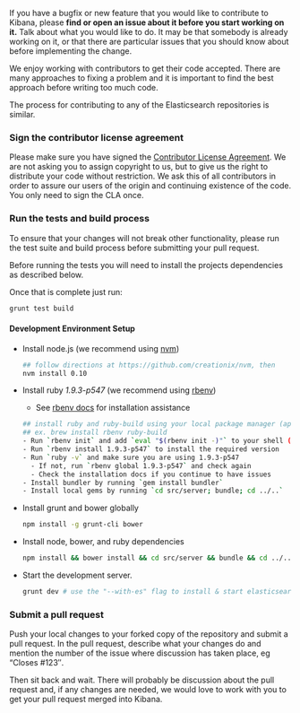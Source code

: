 If you have a bugfix or new feature that you would like to contribute to Kibana, please **find or open an issue about it before you start working on it.** Talk about what you would like to do. It may be that somebody is already working on it, or that there are particular issues that you should know about before implementing the change.

We enjoy working with contributors to get their code accepted. There are many approaches to fixing a problem and it is important to find the best approach before writing too much code.

The process for contributing to any of the Elasticsearch repositories is similar.

### Sign the contributor license agreement

Please make sure you have signed the [Contributor License Agreement](http://www.elasticsearch.org/contributor-agreement/). We are not asking you to assign copyright to us, but to give us the right to distribute your code without restriction. We ask this of all contributors in order to assure our users of the origin and continuing existence of the code. You only need to sign the CLA once.

### Run the tests and build process

To ensure that your changes will not break other functionality, please run the test suite and build process before submitting your pull request.

Before running the tests you will need to install the projects dependencies as described below.

Once that is complete just run:

```sh
grunt test build
```

#### Development Environment Setup

- Install node.js (we recommend using [nvm](https://github.com/creationix/nvm))

  ```sh
  ## follow directions at https://github.com/creationix/nvm, then
  nvm install 0.10
  ```

- Install ruby *1.9.3-p547* (we recommend using [rbenv](https://github.com/sstephenson/rbenv))
  - See [rbenv docs](https://github.com/sstephenson/rbenv#installation) for installation assistance

  ```sh
  ## install ruby and ruby-build using your local package manager (apt, brew, etc)
  ## ex. brew install rbenv ruby-build
  - Run `rbenv init` and add `eval "$(rbenv init -)"` to your shell (ex. .bashrc/.bash_profile)
  - Run `rbenv install 1.9.3-p547` to install the required version
  - Run `ruby -v` and make sure you are using 1.9.3-p547
    - If not, run `rbenv global 1.9.3-p547` and check again
    - Check the installation docs if you continue to have issues
  - Install bundler by running `gem install bundler`
  - Install local gems by running `cd src/server; bundle; cd ../..`
  ```

- Install grunt and bower globally

  ```sh
  npm install -g grunt-cli bower
  ```

- Install node, bower, and ruby dependencies

  ```sh
  npm install && bower install && cd src/server && bundle && cd ../..
  ```

- Start the development server.

  ```sh
  grunt dev # use the "--with-es" flag to install & start elasticsearch too
  ```

### Submit a pull request

Push your local changes to your forked copy of the repository and submit a pull request. In the pull request, describe what your changes do and mention the number of the issue where discussion has taken place, eg “Closes #123″.

Then sit back and wait. There will probably be discussion about the pull request and, if any changes are needed, we would love to work with you to get your pull request merged into Kibana.
